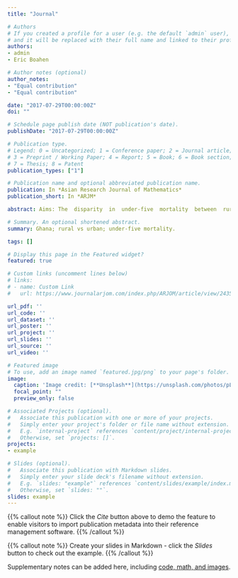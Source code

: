 ```yaml
---
title: "Journal"

# Authors
# If you created a profile for a user (e.g. the default `admin` user), write the username (folder name) here 
# and it will be replaced with their full name and linked to their profile.
authors:
- admin
- Eric Boahen

# Author notes (optional)
author_notes:
- "Equal contribution"
- "Equal contribution"

date: "2017-07-29T00:00:00Z"
doi: ""

# Schedule page publish date (NOT publication's date).
publishDate: "2017-07-29T00:00:00Z"

# Publication type.
# Legend: 0 = Uncategorized; 1 = Conference paper; 2 = Journal article;
# 3 = Preprint / Working Paper; 4 = Report; 5 = Book; 6 = Book section;
# 7 = Thesis; 8 = Patent
publication_types: ["1"]

# Publication name and optional abbreviated publication name.
publication: In *Asian Research Journal of Mathematics*
publication_short: In *ARJM*

abstract: Aims: The  disparity  in  under-five  mortality  between  rural  and  urban  areas  in  Ghana  and  other  sub-Saharan African countries is a critical national concern. The main purpose of this study is to identify and analyze the levels, differentials and key determinants of under-five mortality in Ghana based on selected socio-economic and demographic variables. Study  Design:  This  is  an  analytical  cross-sectional  study  design  of  the  2008  Ghana  Demographic  and Health Survey (GDHS) dataset for children. Methodology:  Under-five  Mortality  rates  were  calculated  based  on some  selected  socio-economic  and demographic   variables,   and   segregated   into   infant   and   child   mortality   headings.   Also,   series   of multivariate Cox regression models were fitted to these selected variables segregated into rural and urban headings. Results:  Overall,  the  likelihood  of  death  among  under-five  children  in  the  rural  areas  was  significantly higher  than  that  in  the  urban  areas  (p<0.05).  Breastfeeding, twins  and  size  of  child  at  birth  were  key determinants  of  mortality  in the  rural areas,  but the  influence  of  region  of residence  was  similar  in both rural and urban areas. Infant mortality rate in 2008 was 58.489 per 1000. Conclusion: Focus of child health strategies to achieving the MDG IV will be on the social and economic empowerment  of  women  through  education  and  employment.  Also,  breastfeeding  promotion  should  be encouraged.  Innovative  and  targeted  strategies  are  required  to  address  rural  poverty  and  region-specific sociocultural factors in order to improve child survival in rural Ghana, especially twin births. 

# Summary. An optional shortened abstract.
summary: Ghana; rural vs urban; under-five mortality.

tags: []

# Display this page in the Featured widget?
featured: true

# Custom links (uncomment lines below)
# links:
# - name: Custom Link
#   url: https://www.journalarjom.com/index.php/ARJOM/article/view/24350/45519

url_pdf: ''
url_code: ''
url_dataset: ''
url_poster: ''
url_project: ''
url_slides: ''
url_source: ''
url_video: ''

# Featured image
# To use, add an image named `featured.jpg/png` to your page's folder. 
image:
  caption: 'Image credit: [**Unsplash**](https://unsplash.com/photos/pLCdAaMFLTE)'
  focal_point: ""
  preview_only: false

# Associated Projects (optional).
#   Associate this publication with one or more of your projects.
#   Simply enter your project's folder or file name without extension.
#   E.g. `internal-project` references `content/project/internal-project/index.md`.
#   Otherwise, set `projects: []`.
projects:
- example

# Slides (optional).
#   Associate this publication with Markdown slides.
#   Simply enter your slide deck's filename without extension.
#   E.g. `slides: "example"` references `content/slides/example/index.md`.
#   Otherwise, set `slides: ""`.
slides: example
---
```


{{% callout note %}}
Click the *Cite* button above to demo the feature to enable visitors to import publication metadata into their reference management software.
{{% /callout %}}

{{% callout note %}}
Create your slides in Markdown - click the *Slides* button to check out the example.
{{% /callout %}}

Supplementary notes can be added here, including [code, math, and images](https://wowchemy.com/docs/writing-markdown-latex/).
